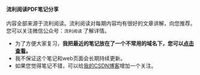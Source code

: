 #### 流利阅读PDF笔记分享

内容全部来源于流利阅读。流利阅读对每期内容均有很好的文章讲解，向您推荐。
您可以关注微信公众号：`流利阅读` 了解详情。

- 为了方便大家复习，**我把最近的笔记放在了一个不常用的域名下，您可以[点击查看](http://lovebecky.top/enlearning.html)。**
- 我不保证这个笔记和web页面会长期持续更新。
- 如果您觉得笔记不错，可以给[我的CSDN博客](https://me.csdn.net/zhaohaibo_)增加一个关注。
